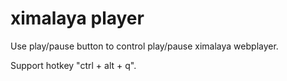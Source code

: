 # ximalaya player
Use play/pause button to control play/pause ximalaya webplayer.

Support hotkey "ctrl + alt + q".
